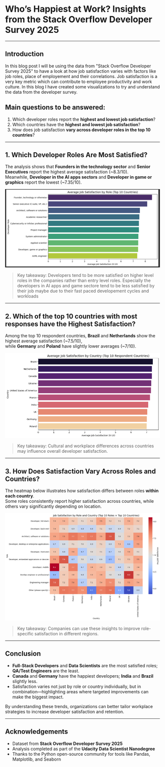 # Who’s Happiest at Work? Insights from the Stack Overflow Developer Survey 2025


---

## Introduction

In this blog post I will be using the data from "Stack Overflow Developer Survey 2025" to have a look at how job satisfaction varies with factors like job roles, place of employement and their correlations. Job satisfaction is a very key metric which can contribute to employee productivity and work culture. In this blog I have created some visualizations to try and understand the data from the developer survey.


## Main questions to be answered: 

1. Which developer roles report the **highest and lowest job satisfaction**?  
2. Which countries have the **highest and lowest job satisfaction**?  
3. How does job satisfaction **vary across developer roles in the top 10 countries**?

---

## 1. Which Developer Roles Are Most Satisfied?

The analysis shows that **Founders in the technology sector** and **Senior Executives** report the highest average satisfaction (~8.3/10).  
Meanwhile, **Developer in the  AI apps sectors** and **Developer in game or graphics** report the lowest (~7.35/10).  

![Average Satisfaction by Role](graphs/Job_Satisfaction_by_role.png)

> Key takeaway: Developers tend to be more satisfied on higher level roles in the companies rather than entry level roles. Especially the developers in AI apps and game sectore tend to be less satisfied by their job maybe due to their fast paced developement cycles and workloads

---

## 2. Which of the top 10 countries with most responses have the Highest Satisfaction?

Among the top 10 respondent countries, **Brazil** and **Netherlands** show the highest average satisfaction (~7.5/10),  
while **Germany** and **Poland** have slightly lower averages (~7/10).  

![Average Satisfaction by Country](graphs/Job_Satisfaction_by_Country.png)

> Key takeaway: Cultural and workplace differences across countries may influence overall developer satisfaction.

---

## 3. How Does Satisfaction Vary Across Roles and Countries?

The heatmap below illustrates how satisfaction differs between roles **within each country**.  
Some roles consistently report higher satisfaction across countries, while others vary significantly depending on location.  

![Heat Map of roles and countries](graphs/Heat_Map.png)

> Key takeaway: Companies can use these insights to improve role-specific satisfaction in different regions.

---

## Conclusion

- **Full-Stack Developers** and **Data Scientists** are the most satisfied roles; **QA/Test Engineers** are the least.  
- **Canada** and **Germany** have the happiest developers; **India** and **Brazil** slightly less.  
- Satisfaction varies not just by role or country individually, but in combination—highlighting areas where targeted improvements can make the biggest impact.

By understanding these trends, organizations can better tailor workplace strategies to increase developer satisfaction and retention.

---

## Acknowledgements

- Dataset from **Stack Overflow Developer Survey 2025**  
- Analysis completed as part of the **Udacity Data Scientist Nanodegree**  
- Thanks to the Python open-source community for tools like Pandas, Matplotlib, and Seaborn
